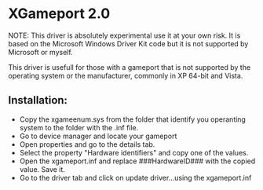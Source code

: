 # XGameport 2.0

 NOTE: This driver is absolutely experimental use it at your own risk. It is based on the Microsoft
     Windows Driver Kit code but it is not supported by Microsoft or myself.

 This driver is usefull for those with a gameport that is not supported by the operating system or
the manufacturer, commonly in XP 64-bit and Vista.

## Installation:

- Copy the xgameenum.sys from the folder that identify you operanting system to the folder with
 the .inf file.
- Go to device manager and locate your gameport
- Open properties and go to the details tab.
- Select the property "Hardware identifiers" and copy one of the values.
- Open the xgameport.inf and replace ###HardwareID### with the copied value. Save it.
- Go to the driver tab and click on update driver...using the xgameport.inf